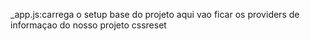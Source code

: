 _app.js:carrega o setup base do projeto
aqui vao ficar os providers de informaçao do nosso projeto 
cssreset
